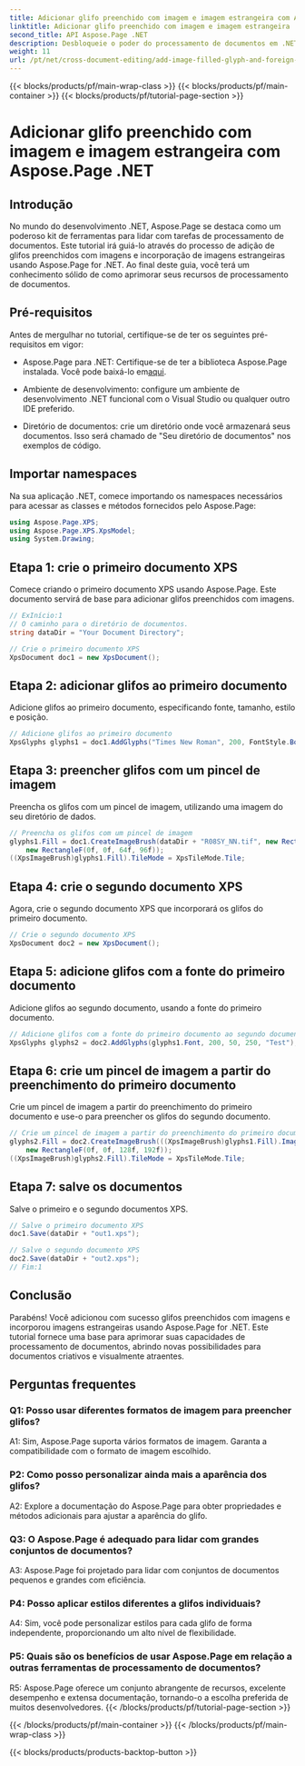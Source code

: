 ```yaml
---
title: Adicionar glifo preenchido com imagem e imagem estrangeira com Aspose.Page .NET
linktitle: Adicionar glifo preenchido com imagem e imagem estrangeira
second_title: API Aspose.Page .NET
description: Desbloqueie o poder do processamento de documentos em .NET com Aspose.Page. Adicione glifos cheios de imagens sem esforço. Aprimore os recursos visuais e simplifique seu fluxo de trabalho.
weight: 11
url: /pt/net/cross-document-editing/add-image-filled-glyph-and-foreign-image/
---
```


{{< blocks/products/pf/main-wrap-class >}}
{{< blocks/products/pf/main-container >}}
{{< blocks/products/pf/tutorial-page-section >}}

# Adicionar glifo preenchido com imagem e imagem estrangeira com Aspose.Page .NET

## Introdução

No mundo do desenvolvimento .NET, Aspose.Page se destaca como um poderoso kit de ferramentas para lidar com tarefas de processamento de documentos. Este tutorial irá guiá-lo através do processo de adição de glifos preenchidos com imagens e incorporação de imagens estrangeiras usando Aspose.Page for .NET. Ao final deste guia, você terá um conhecimento sólido de como aprimorar seus recursos de processamento de documentos.

## Pré-requisitos

Antes de mergulhar no tutorial, certifique-se de ter os seguintes pré-requisitos em vigor:

-  Aspose.Page para .NET: Certifique-se de ter a biblioteca Aspose.Page instalada. Você pode baixá-lo em[aqui](https://releases.aspose.com/page/net/).

- Ambiente de desenvolvimento: configure um ambiente de desenvolvimento .NET funcional com o Visual Studio ou qualquer outro IDE preferido.

- Diretório de documentos: crie um diretório onde você armazenará seus documentos. Isso será chamado de "Seu diretório de documentos" nos exemplos de código.

## Importar namespaces

Na sua aplicação .NET, comece importando os namespaces necessários para acessar as classes e métodos fornecidos pelo Aspose.Page:

```csharp
using Aspose.Page.XPS;
using Aspose.Page.XPS.XpsModel;
using System.Drawing;
```

## Etapa 1: crie o primeiro documento XPS

Comece criando o primeiro documento XPS usando Aspose.Page. Este documento servirá de base para adicionar glifos preenchidos com imagens.

```csharp
// ExInício:1
// O caminho para o diretório de documentos.
string dataDir = "Your Document Directory";

// Crie o primeiro documento XPS
XpsDocument doc1 = new XpsDocument();
```

## Etapa 2: adicionar glifos ao primeiro documento

Adicione glifos ao primeiro documento, especificando fonte, tamanho, estilo e posição.

```csharp
// Adicione glifos ao primeiro documento
XpsGlyphs glyphs1 = doc1.AddGlyphs("Times New Roman", 200, FontStyle.Bold, 50, 250, "Test");
```

## Etapa 3: preencher glifos com um pincel de imagem

Preencha os glifos com um pincel de imagem, utilizando uma imagem do seu diretório de dados.

```csharp
// Preencha os glifos com um pincel de imagem
glyphs1.Fill = doc1.CreateImageBrush(dataDir + "R08SY_NN.tif", new RectangleF(0f, 0f, 128f, 192f),
    new RectangleF(0f, 0f, 64f, 96f));
((XpsImageBrush)glyphs1.Fill).TileMode = XpsTileMode.Tile;
```

## Etapa 4: crie o segundo documento XPS

Agora, crie o segundo documento XPS que incorporará os glifos do primeiro documento.

```csharp
// Crie o segundo documento XPS
XpsDocument doc2 = new XpsDocument();
```

## Etapa 5: adicione glifos com a fonte do primeiro documento

Adicione glifos ao segundo documento, usando a fonte do primeiro documento.

```csharp
// Adicione glifos com a fonte do primeiro documento ao segundo documento
XpsGlyphs glyphs2 = doc2.AddGlyphs(glyphs1.Font, 200, 50, 250, "Test");
```

## Etapa 6: crie um pincel de imagem a partir do preenchimento do primeiro documento

Crie um pincel de imagem a partir do preenchimento do primeiro documento e use-o para preencher os glifos do segundo documento.

```csharp
// Crie um pincel de imagem a partir do preenchimento do primeiro documento e preencha glifos no segundo documento
glyphs2.Fill = doc2.CreateImageBrush(((XpsImageBrush)glyphs1.Fill).Image, new RectangleF(0f, 0f, 128f, 192f),
    new RectangleF(0f, 0f, 128f, 192f));
((XpsImageBrush)glyphs2.Fill).TileMode = XpsTileMode.Tile;
```

## Etapa 7: salve os documentos

Salve o primeiro e o segundo documentos XPS.

```csharp
// Salve o primeiro documento XPS
doc1.Save(dataDir + "out1.xps");

// Salve o segundo documento XPS
doc2.Save(dataDir + "out2.xps");
// Fim:1
```

## Conclusão

Parabéns! Você adicionou com sucesso glifos preenchidos com imagens e incorporou imagens estrangeiras usando Aspose.Page for .NET. Este tutorial fornece uma base para aprimorar suas capacidades de processamento de documentos, abrindo novas possibilidades para documentos criativos e visualmente atraentes.

## Perguntas frequentes

### Q1: Posso usar diferentes formatos de imagem para preencher glifos?

A1: Sim, Aspose.Page suporta vários formatos de imagem. Garanta a compatibilidade com o formato de imagem escolhido.

### P2: Como posso personalizar ainda mais a aparência dos glifos?

A2: Explore a documentação do Aspose.Page para obter propriedades e métodos adicionais para ajustar a aparência do glifo.

### Q3: O Aspose.Page é adequado para lidar com grandes conjuntos de documentos?

A3: Aspose.Page foi projetado para lidar com conjuntos de documentos pequenos e grandes com eficiência.

### P4: Posso aplicar estilos diferentes a glifos individuais?

A4: Sim, você pode personalizar estilos para cada glifo de forma independente, proporcionando um alto nível de flexibilidade.

### P5: Quais são os benefícios de usar Aspose.Page em relação a outras ferramentas de processamento de documentos?

R5: Aspose.Page oferece um conjunto abrangente de recursos, excelente desempenho e extensa documentação, tornando-o a escolha preferida de muitos desenvolvedores.
{{< /blocks/products/pf/tutorial-page-section >}}

{{< /blocks/products/pf/main-container >}}
{{< /blocks/products/pf/main-wrap-class >}}

{{< blocks/products/products-backtop-button >}}
